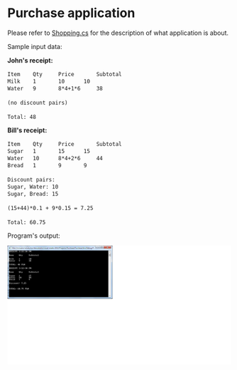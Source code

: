 # Purchase application

Please refer to [Shopping.cs](https://github.com/volodymyr20/Purchase/blob/master/Purchase/Shopping.cs) for the description of what application is about.

Sample input data: 

**John's receipt:**

```
Item 	Qty		Price		Subtotal
Milk 	1 		10 		10
Water	9		8*4+1*6		38

(no discount pairs)

Total: 48
```

**Bill's receipt:**

```
Item 	Qty		Price		Subtotal
Sugar 	1 		15		15
Water 	10		8*4+2*6		44
Bread 	1 		9		9 

Discount pairs: 
Sugar, Water: 10 
Sugar, Bread: 15 
 
(15+44)*0.1 + 9*0.15 = 7.25

Total: 60.75
```

Program's output: 

![alt tag](https://github.com/volodymyr20/Purchase/blob/master/output.png)

